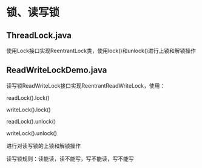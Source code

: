 # 锁、读写锁

## ThreadLock.java

使用Lock接口实现ReentrantLock类，使用lock()和unlock()进行上锁和解锁操作

## ReadWriteLockDemo.java

读写锁ReadWriteLock接口实现ReentrantReadWriteLock，使用：

readLock().lock()

writeLock().lock()

readLock().unlock()

writeLock().unlock()

进行对读写锁的上锁和解锁操作

读写锁规则：读能读，读不能写，写不能读，写不能写